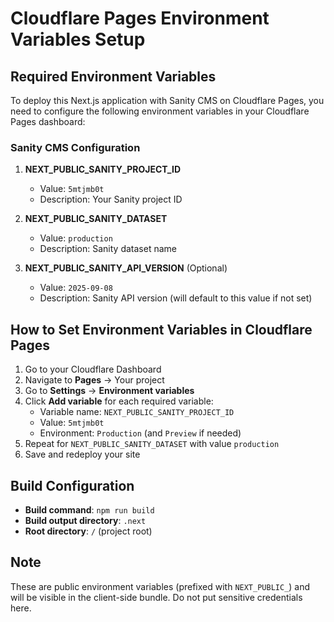 # Cloudflare Pages Environment Variables Setup

## Required Environment Variables

To deploy this Next.js application with Sanity CMS on Cloudflare Pages, you need to configure the following environment variables in your Cloudflare Pages dashboard:

### Sanity CMS Configuration

1. **NEXT_PUBLIC_SANITY_PROJECT_ID**
   - Value: `5mtjmb0t`
   - Description: Your Sanity project ID

2. **NEXT_PUBLIC_SANITY_DATASET**
   - Value: `production`
   - Description: Sanity dataset name

3. **NEXT_PUBLIC_SANITY_API_VERSION** (Optional)
   - Value: `2025-09-08`
   - Description: Sanity API version (will default to this value if not set)

## How to Set Environment Variables in Cloudflare Pages

1. Go to your Cloudflare Dashboard
2. Navigate to **Pages** → Your project
3. Go to **Settings** → **Environment variables**
4. Click **Add variable** for each required variable:
   - Variable name: `NEXT_PUBLIC_SANITY_PROJECT_ID`
   - Value: `5mtjmb0t`
   - Environment: `Production` (and `Preview` if needed)
5. Repeat for `NEXT_PUBLIC_SANITY_DATASET` with value `production`
6. Save and redeploy your site

## Build Configuration

- **Build command**: `npm run build`
- **Build output directory**: `.next`
- **Root directory**: `/` (project root)

## Note

These are public environment variables (prefixed with `NEXT_PUBLIC_`) and will be visible in the client-side bundle. Do not put sensitive credentials here.